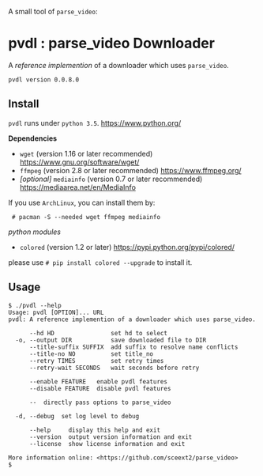 <!-- README.md, parse_video/pvdl/
   -
  -->

A small tool of `parse_video`: 
# pvdl : parse_video Downloader
A *reference implemention* of a downloader which uses `parse_video`. 

`pvdl version 0.0.8.0`


## Install

`pvdl` runs under `python 3.5`. <https://www.python.org/>

**Dependencies**

+ `wget` (version 1.16 or later recommended) <https://www.gnu.org/software/wget/>
+ `ffmpeg` (version 2.8 or later recommended) <https://www.ffmpeg.org/>
+ *[optional]* `mediainfo` (version 0.7 or later recommended) <https://mediaarea.net/en/MediaInfo>

If you use `ArchLinux`, you can install them by: 

```
 # pacman -S --needed wget ffmpeg mediainfo
```

*python modules*

+ `colored` (version 1.2 or later) <https://pypi.python.org/pypi/colored/>

please use `# pip install colored --upgrade` to install it. 


## Usage

```
$ ./pvdl --help
Usage: pvdl [OPTION]... URL
pvdl: A reference implemention of a downloader which uses parse_video. 

      --hd HD                set hd to select
  -o, --output DIR           save downloaded file to DIR
      --title-suffix SUFFIX  add suffix to resolve name conflicts
      --title-no NO          set title_no
      --retry TIMES          set retry times
      --retry-wait SECONDS   wait seconds before retry
      
      --enable FEATURE   enable pvdl features
      --disable FEATURE  disable pvdl features
      
      --  directly pass options to parse_video
  
  -d, --debug  set log level to debug
      
      --help     display this help and exit
      --version  output version information and exit
      --license  show license information and exit

More information online: <https://github.com/sceext2/parse_video> 
$ 
```


<!-- end README.md -->


